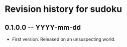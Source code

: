 # Revision history for sudoku

## 0.1.0.0 -- YYYY-mm-dd

* First version. Released on an unsuspecting world.
